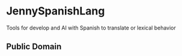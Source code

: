 # JennySpanishLang
Tools for develop and AI with Spanish to translate or lexical behavior

## Public Domain
